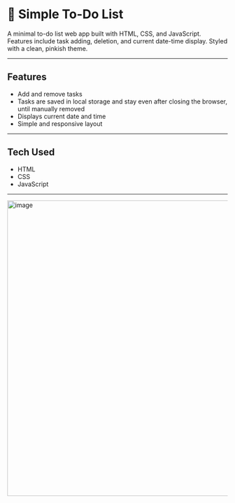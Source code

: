# 📝 Simple To-Do List

A minimal to-do list web app built with HTML, CSS, and JavaScript. Features include task adding, deletion, and current date-time display. Styled with a clean, pinkish theme.

---

## Features

- Add and remove tasks
- Tasks are saved in local storage and stay even after closing the browser, until manually removed
- Displays current date and time
- Simple and responsive layout

---

## Tech Used

- HTML
- CSS
- JavaScript

---


<img width="981" height="676" alt="image" src="https://github.com/user-attachments/assets/e3ca9054-25a7-45bb-b7e5-137591867882" />
